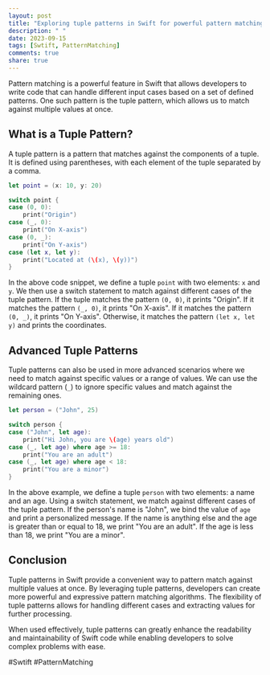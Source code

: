 ```yaml
---
layout: post
title: "Exploring tuple patterns in Swift for powerful pattern matching algorithms."
description: " "
date: 2023-09-15
tags: [Swtift, PatternMatching]
comments: true
share: true
---
```


Pattern matching is a powerful feature in Swift that allows developers to write code that can handle different input cases based on a set of defined patterns. One such pattern is the tuple pattern, which allows us to match against multiple values at once.

## What is a Tuple Pattern?

A tuple pattern is a pattern that matches against the components of a tuple. It is defined using parentheses, with each element of the tuple separated by a comma.

```swift
let point = (x: 10, y: 20)

switch point {
case (0, 0):
    print("Origin")
case (_, 0):
    print("On X-axis")
case (0, _):
    print("On Y-axis")
case (let x, let y):
    print("Located at (\(x), \(y))")
}
```

In the above code snippet, we define a tuple `point` with two elements: `x` and `y`. We then use a switch statement to match against different cases of the tuple pattern. If the tuple matches the pattern `(0, 0)`, it prints "Origin". If it matches the pattern `(_, 0)`, it prints "On X-axis". If it matches the pattern `(0, _)`, it prints "On Y-axis". Otherwise, it matches the pattern `(let x, let y)` and prints the coordinates.

## Advanced Tuple Patterns

Tuple patterns can also be used in more advanced scenarios where we need to match against specific values or a range of values. We can use the wildcard pattern (`_`) to ignore specific values and match against the remaining ones.

```swift
let person = ("John", 25)

switch person {
case ("John", let age):
    print("Hi John, you are \(age) years old")
case (_, let age) where age >= 18:
    print("You are an adult")
case (_, let age) where age < 18:
    print("You are a minor")
}
```

In the above example, we define a tuple `person` with two elements: a name and an age. Using a switch statement, we match against different cases of the tuple pattern. If the person's name is "John", we bind the value of `age` and print a personalized message. If the name is anything else and the age is greater than or equal to 18, we print "You are an adult". If the age is less than 18, we print "You are a minor".

## Conclusion

Tuple patterns in Swift provide a convenient way to pattern match against multiple values at once. By leveraging tuple patterns, developers can create more powerful and expressive pattern matching algorithms. The flexibility of tuple patterns allows for handling different cases and extracting values for further processing.

When used effectively, tuple patterns can greatly enhance the readability and maintainability of Swift code while enabling developers to solve complex problems with ease.

#Swtift #PatternMatching
